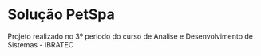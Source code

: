 # Solução PetSpa
Projeto realizado no 3º periodo do curso de Analise e Desenvolvimento de Sistemas - IBRATEC
